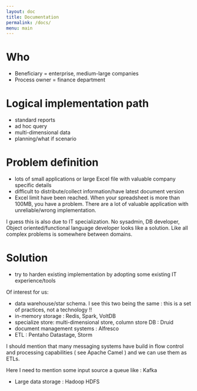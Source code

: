 ```yaml
---
layout: doc
title: Documentation
permalink: /docs/
menu: main
---
```


# Who
- Beneficiary = enterprise, medium-large companies
- Process owner = finance department

# Logical implementation path

- standard reports
- ad hoc query
- multi-dimensional data
- planning/what if scenario

# Problem definition

- lots of small applications or large Excel file with valuable company specific details
- difficult to distribute/collect information/have latest document version
- Excel limit have been reached. When your spreadsheet is more than 100MB, you have a problem.
There are a lot of valuable application with unreliable/wrong implementation.

I guess this is also due to IT specialization. No sysadmin, DB developer, Object oriented/functional language developer looks like a solution.
Like all complex problems is somewhere between domains.

# Solution

- try to harden existing implementation by adopting some existing IT experience/tools

Of interest for us:

- data warehouse/star schema. I see this two being the same : this is a set of practices, not a technology !!
- in-memory storage : Redis, Spark, VoltDB
- specialize store: multi-dimensional store, column store DB : Druid
- document management systems : Alfresco
- ETL : Pentaho Datastage, Storm

I should mention that many messaging systems have build in flow control and processing capabilities ( see Apache Camel ) and we can use them as ETLs.

Here I need to mention some input source a queue like : Kafka

- Large data storage : Hadoop HDFS
